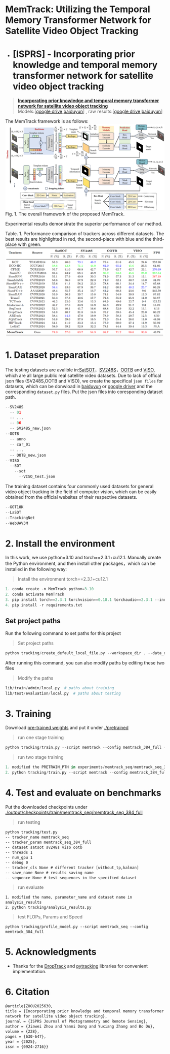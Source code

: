 # MemTrack: Utilizing the Temporal Memory Transformer Network for Satellite Video Object Tracking
* # [ISPRS] - Incorporating prior knowledge and temporal memory transformer network for satellite video object tracking
> [**Incorporating prior knowledge and temporal memory transformer network for satellite video object tracking**](https://www.sciencedirect.com/science/article/pii/S0924271625003028)<br>
Models:[[google drive](https://drive.google.com/file/d/1GiadyYZxFZOO-nzqpiNemrz6rUrJH6kB/view?usp=sharing),[baiduyun](https://pan.baidu.com/s/1Qjw4NFHkmPyl12eSncij6g?pwd=ckky)] , raw results:[[google drive](https://drive.google.com/drive/folders/1pAvzBrjJLt8A4ujOW9VwxKhE6DAbQbG6?usp=sharing),[baiduyun](https://pan.baidu.com/s/1wG9kpv0w69YKXTYHAqPFPA?pwd=tive)] <br>

The MemTrack framework is as follows:
![image](framework.jpg)
Fig. 1. The overall framework of the proposed MemTrack.  <br>

Experimental results demonstrate the superior performance of our method. <br>

Table. 1. Performance comparison of trackers across different datasets. The best results are highlighted in red, the second-place with blue and the third-place with green.
![image](table_result.png)

# 1. Dataset preparation
The testing datasets are avalible in:[SatSOT](http://www.csu.cas.cn/gb/kybm/sjlyzx/gcxx_sjj/sjj_wxxl/202106/t20210607_6080256.html)，[SV248S](https://github.com/xdai-dlgvv/SV248S)，[OOTB](https://github.com/YZCU/OOTB) and [VISO](https://github.com/QingyongHu/VISO), which are all large public real satellite video datasets. Due to lack of offical json files (SV248S,OOTB and VISO), we create the specifical `json files` for datasets, which can be donwload in [baiduyun](https://pan.baidu.com/s/163glyhr5LYR8HC62Ueiy8Q?pwd=jn7c) or [google driver](https://drive.google.com/file/d/1T5T77KByGbBTX06uN4_KP4WoZLdDkRxA/view?usp=sharing) and the corresponding `dataset.py` files. Put the json files into coresponding dataset path.
```python 
--SV248S
  -- 01
  -- ...
  -- 06
  -- SV248S_new.json
--OOTB
  -- anno
  -- car_01
  -- ...
  -- OOTB_new.json
--VISO
  --SOT
    --sot
      --VISO_test.json
```

The training dataset contains four commonly used datasets for general video object tracking in the field of computer vision, which can be easily obtained from the official websites of their respective datasets.
```python 
--GOT10K
--LaSOT
--TrackingNet
--WebUAV3M
```

# 2. Install the environment
In this work, we use python=3.10 and torch==2.3.1+cu12.1. <bar>
Manually create the Python environment, and then install other packages，which can be installed in the following way:
> Install the environment torch==2.3.1+cu12.1
```python 
1. conda create -n MemTrack python=3.10
2. conda activate MemTrack
3. pip install torch==2.3.1 torchvision==0.18.1 torchaudio==2.3.1 --index-url https://download.pytorch.org/whl/cu121
4. pip install -r requirements.txt
```
## Set project paths
Run the following command to set paths for this project
> Set project paths
```python 
python tracking/create_default_local_file.py --workspace_dir . --data_dir ./data --save_dir ./output
```
After running this command, you can also modify paths by editing these two files
> Modify the paths
```python 
lib/train/admin/local.py  # paths about training
lib/test/evaluation/local.py  # paths about testing
```

# 3. Training
Download [pre-trained weights](https://drive.google.com/file/d/1l0YSK0QLPGVIGiNXwlaWp5uhIkJawJqh/view) and put it under [./pretrained](pretrained) <br>

> run one stage training
```python 
python tracking/train.py --script memtrack --config memtrack_384_full --save_dir ./output --mode multiple --nproc_per_node 4 --use_wandb 1
```

> run two stage training
```python 
1. modified the PRETRAIN_PTH in experiments/memtrack_seq/memtrack_seq_384_full.yaml
2. python tracking/train.py --script memtrack --config memtrack_384_full --save_dir ./output --mode multiple --nproc_per_node 4 --use_wandb 1
```

# 4. Test and evaluate on benchmarks
Put the downloaded checkpoints under [./output/checkpoints/train/memtrack_seq/memtrack_seq_384_full](/output/checkpoints/train/memtrack_seq/memtrack_seq_384_full)

> run testing
```
python tracking/test.py 
-- tracker_name memtrack_seq  
-- tracker_param memtrack_seq_384_full 
-- dataset satsot sv248s viso ootb 
-- threads 1
-- num_gpu 1
-- debug 0
-- tracker_cls None # different tracker [without_tp,kalman]
-- save_name None # results saving name
-- sequence None # test sequences in the specified dataset
```

> run evaluate
```
1. modified the name, parameter_name and dataset name in analysis_results
2. python tracking/analysis_results.py
```

> test FLOPs, Params and Speed
```
python tracking/profile_model.py --script memtrack_seq --config memtrack_384_full
```

# 5. Acknowledgments
- Thanks for the [DropTrack](https://github.com/jimmy-dq/DropTrack) and [pytracking](https://github.com/visionml/pytracking) libraries for convenient implementation.

# 6. Citation
```
@article{ZHOU2025630,
title = {Incorporating prior knowledge and temporal memory transformer network for satellite video object tracking},
journal = {ISPRS Journal of Photogrammetry and Remote Sensing},
author = {Jiawei Zhou and Yanni Dong and Yuxiang Zhang and Bo Du},
volume = {228},
pages = {630-647},
year = {2025},
issn = {0924-2716}}
```